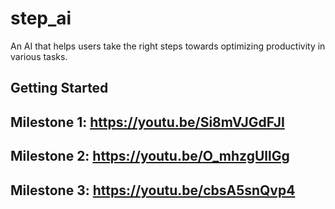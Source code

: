 # step_ai

An AI that helps users take the right steps towards optimizing productivity in various tasks.

## Getting Started

## Milestone 1: https://youtu.be/Si8mVJGdFJI
## Milestone 2: https://youtu.be/O_mhzgUllGg
## Milestone 3: https://youtu.be/cbsA5snQvp4
